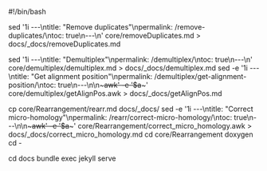 #!/bin/bash

sed '1i ---\ntitle: "Remove duplicates"\npermalink: /remove-duplicates/\ntoc: true\n---\n' core/removeDuplicates.md > docs/_docs/removeDuplicates.md

sed '1i ---\ntitle: "Demultiplex"\npermalink: /demultiplex/\ntoc: true\n---\n' core/demultiplex/demultiplex.md > docs/_docs/demultiplex.md
sed -e '1i ---\ntitle: "Get alignment position"\npermalink: /demultiplex/get-alignment-position/\ntoc: true\n---\n\n~~~awk' -e '$a~~~' core/demultiplex/getAlignPos.awk > docs/_docs/getAlignPos.md

cp core/Rearrangement/rearr.md docs/_docs/
sed -e '1i ---\ntitle: "Correct micro-homology"\npermalink: /rearr/correct-micro-homology/\ntoc: true\n---\n\n~~~awk' -e '$a~~~' core/Rearrangement/correct_micro_homology.awk > docs/_docs/correct_micro_homology.md
cd core/Rearrangement
doxygen
cd -

cd docs
bundle exec jekyll serve